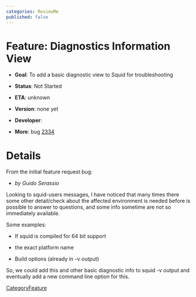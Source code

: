 ```yaml
---
categories: ReviewMe
published: false
---
```

# Feature: Diagnostics Information View

  - **Goal**: To add a basic diagnostic view to Squid for
    troubleshooting

  - **Status**: Not Started

<!-- end list -->

  - **ETA**: unknown

  - **Version**: none yet

<!-- end list -->

  - **Developer**:

  - **More**: bug
    [2334](https://bugs.squid-cache.org/show_bug.cgi?id=2334)

# Details

From the initial feature request bug:

  - *by Guido Serassio*

Looking to squid-users messages, I have noticed that many times there
some other detail/check about the affected environment is needed before
is possible to answer to questions, and some info sometime are not so
immediately available.

Some examples:

  - If squid is compiled for 64 bit support

  - the exact platform name

  - Build options (already in -v output)

So, we could add this and other basic diagnostic info to squid -v output
and eventually add a new command line option for this.

[CategoryFeature](/CategoryFeature)
